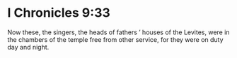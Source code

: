 # I Chronicles 9:33

Now these, the singers, the heads of fathers ’ houses of the Levites, were in the chambers of the temple free from other service, for they were on duty day and night.
